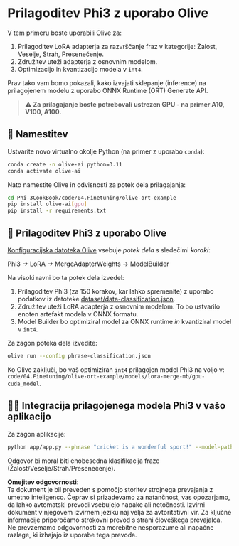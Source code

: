 # Prilagoditev Phi3 z uporabo Olive

V tem primeru boste uporabili Olive za:

1. Prilagoditev LoRA adapterja za razvrščanje fraz v kategorije: Žalost, Veselje, Strah, Presenečenje.
1. Združitev uteži adapterja z osnovnim modelom.
1. Optimizacijo in kvantizacijo modela v `int4`.

Prav tako vam bomo pokazali, kako izvajati sklepanje (inference) na prilagojenem modelu z uporabo ONNX Runtime (ORT) Generate API.

> **⚠️ Za prilagajanje boste potrebovali ustrezen GPU - na primer A10, V100, A100.**

## 💾 Namestitev

Ustvarite novo virtualno okolje Python (na primer z uporabo `conda`):

```bash
conda create -n olive-ai python=3.11
conda activate olive-ai
```

Nato namestite Olive in odvisnosti za potek dela prilagajanja:

```bash
cd Phi-3CookBook/code/04.Finetuning/olive-ort-example
pip install olive-ai[gpu]
pip install -r requirements.txt
```

## 🧪 Prilagoditev Phi3 z uporabo Olive

[Konfiguracijska datoteka Olive](../../../../../code/04.Finetuning/olive-ort-example/phrase-classification.json) vsebuje *potek dela* s sledečimi *koraki*:

Phi3 -> LoRA -> MergeAdapterWeights -> ModelBuilder

Na visoki ravni bo ta potek dela izvedel:

1. Prilagoditev Phi3 (za 150 korakov, kar lahko spremenite) z uporabo podatkov iz datoteke [dataset/data-classification.json](../../../../../code/04.Finetuning/olive-ort-example/dataset/dataset-classification.json).
1. Združitev uteži LoRA adapterja z osnovnim modelom. To bo ustvarilo enoten artefakt modela v ONNX formatu.
1. Model Builder bo optimiziral model za ONNX runtime *in* kvantiziral model v `int4`.

Za zagon poteka dela izvedite:

```bash
olive run --config phrase-classification.json
```

Ko Olive zaključi, bo vaš optimiziran `int4` prilagojen model Phi3 na voljo v: `code/04.Finetuning/olive-ort-example/models/lora-merge-mb/gpu-cuda_model`.

## 🧑‍💻 Integracija prilagojenega modela Phi3 v vašo aplikacijo

Za zagon aplikacije:

```bash
python app/app.py --phrase "cricket is a wonderful sport!" --model-path models/lora-merge-mb/gpu-cuda_model
```

Odgovor bi moral biti enobesedna klasifikacija fraze (Žalost/Veselje/Strah/Presenečenje).

**Omejitev odgovornosti**:  
Ta dokument je bil preveden s pomočjo storitev strojnega prevajanja z umetno inteligenco. Čeprav si prizadevamo za natančnost, vas opozarjamo, da lahko avtomatski prevodi vsebujejo napake ali netočnosti. Izvirni dokument v njegovem izvirnem jeziku naj velja za avtoritativni vir. Za ključne informacije priporočamo strokovni prevod s strani človeškega prevajalca. Ne prevzemamo odgovornosti za morebitne nesporazume ali napačne razlage, ki izhajajo iz uporabe tega prevoda.